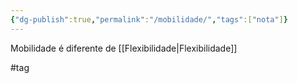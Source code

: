 ```yaml
---
{"dg-publish":true,"permalink":"/mobilidade/","tags":["nota"]}
---
```


Mobilidade é diferente de [[Flexibilidade\|Flexibilidade]]

#tag